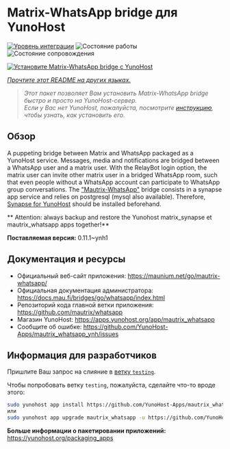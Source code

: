 <!--
Важно: этот README был автоматически сгенерирован <https://github.com/YunoHost/apps/tree/master/tools/readme_generator>
Он НЕ ДОЛЖЕН редактироваться вручную.
-->

# Matrix-WhatsApp bridge для YunoHost

[![Уровень интеграции](https://dash.yunohost.org/integration/mautrix_whatsapp.svg)](https://ci-apps.yunohost.org/ci/apps/mautrix_whatsapp/) ![Состояние работы](https://ci-apps.yunohost.org/ci/badges/mautrix_whatsapp.status.svg) ![Состояние сопровождения](https://ci-apps.yunohost.org/ci/badges/mautrix_whatsapp.maintain.svg)

[![Установите Matrix-WhatsApp bridge с YunoHost](https://install-app.yunohost.org/install-with-yunohost.svg)](https://install-app.yunohost.org/?app=mautrix_whatsapp)

*[Прочтите этот README на других языках.](./ALL_README.md)*

> *Этот пакет позволяет Вам установить Matrix-WhatsApp bridge быстро и просто на YunoHost-сервер.*  
> *Если у Вас нет YunoHost, пожалуйста, посмотрите [инструкцию](https://yunohost.org/install), чтобы узнать, как установить его.*

## Обзор

A puppeting bridge between Matrix and WhatsApp packaged as a YunoHost service.
Messages, media and notifications are bridged between a WhatsApp user and a matrix user.
With the RelayBot login option, the matrix user can invite other matrix user in a bridged WhatsApp room, such that even people without a WhatsApp account can participate to WhatsApp group conversations.
The ["Mautrix-WhatsApp"](https://docs.mau.fi/bridges/go/whatsapp/index.html) bridge consists in a synapse app service and relies on postgresql (mysql also available).
Therefore, [Synapse for YunoHost](https://github.com/YunoHost-Apps/synapse_ynh) should be installed beforehand.

** Attention: always backup and restore the Yunohost matrix_synapse et mautrix_whatsapp apps together!**


**Поставляемая версия:** 0.11.1~ynh1
## Документация и ресурсы

- Официальный веб-сайт приложения: <https://maunium.net/go/mautrix-whatsapp/>
- Официальная документация администратора: <https://docs.mau.fi/bridges/go/whatsapp/index.html>
- Репозиторий кода главной ветки приложения: <https://github.com/mautrix/whatsapp>
- Магазин YunoHost: <https://apps.yunohost.org/app/mautrix_whatsapp>
- Сообщите об ошибке: <https://github.com/YunoHost-Apps/mautrix_whatsapp_ynh/issues>

## Информация для разработчиков

Пришлите Ваш запрос на слияние в [ветку `testing`](https://github.com/YunoHost-Apps/mautrix_whatsapp_ynh/tree/testing).

Чтобы попробовать ветку `testing`, пожалуйста, сделайте что-то вроде этого:

```bash
sudo yunohost app install https://github.com/YunoHost-Apps/mautrix_whatsapp_ynh/tree/testing --debug
или
sudo yunohost app upgrade mautrix_whatsapp -u https://github.com/YunoHost-Apps/mautrix_whatsapp_ynh/tree/testing --debug
```

**Больше информации о пакетировании приложений:** <https://yunohost.org/packaging_apps>
